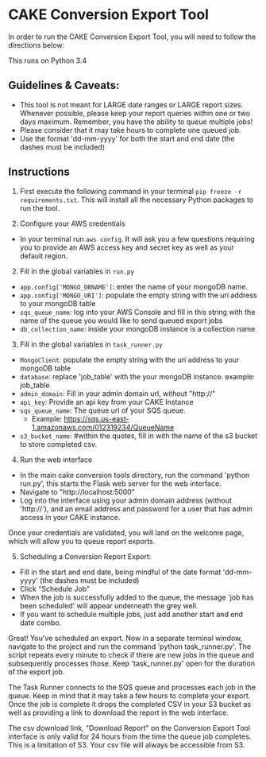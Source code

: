 # CAKE Conversion Export Tool


In order to run the CAKE Conversion Export Tool, you will need to follow the directions below:

This runs on Python 3.4

## Guidelines & Caveats:
  * This tool is not meant for LARGE date ranges or LARGE report sizes. Whenever possible, please keep your report queries within one or two days maximum. Remember, you have the ability to queue multiple jobs!
  * Please consider that it may take hours to complete one queued job.
  * Use the format 'dd-mm-yyyy' for both the start and end date (the dashes must be included)

## Instructions
1. First execute the following command in your terminal `pip freeze -r requirements.txt`. This will install all the necessary Python packages to run the tool.

2. Configure your AWS credentials
  * In your terminal run `aws config`. It will ask you a few questions requiring you to provide an AWS access key and secret key as well as your default region.

2. Fill in the global variables in `run.py`

  * `app.config['MONGO_DBNAME']`: enter the name of your mongoDB name.
  * `app.config['MONGO_URI']`: populate the empty string with the uri address to your mongoDB table
  * `sqs_queue_name`: log into your AWS Console and fill in this string with the name of the queue you would like to send queued export jobs
  * `db_collection_name`: inside your mongoDB instance is a collection name.


3. Fill in the global variables in `task_runner.py`

  * `MongoClient`: populate the empty string with the uri address to your mongoDB table
  * `database`: replace 'job_table' with the your mongoDB instance. example: job_table
  * `admin_domain`: Fill in your admin domain url, without "http://"
  * `api_key`: Provide an api key from your CAKE Instance
  * `sqs_queue_name`: The queue url of your SQS queue.
    * Example: https://sqs.us-east-1.amazonaws.com/012319234/QueueName
  * `s3_bucket_name`: #within the quotes, fill in with the name of the s3 bucket to store completed csv.


4. Run the web interface
  * In the main cake conversion tools directory, run the command 'python run.py', this starts the Flask web server for the web interface.
  * Navigate to "http://localhost:5000"
  * Log into the interface using your admin domain address (without 'http://'), and an email address and password for a user that has admin access in your CAKE instance.

Once your credentials are validated, you will land on the welcome page, which will allow you to queue report exports.

5. Scheduling a Conversion Report Export:
  * Fill in the start and end date, being mindful of the date format 'dd-mm-yyyy' (the dashes must be included)
  * Click "Schedule Job"
  * When the job is successfully added to the queue, the message 'job has been scheduled' will appear underneath the grey well.
  * If you want to schedule multiple jobs, just add another start and end date combo.

Great! You've scheduled an export. Now in a separate terminal window, navigate to the project and run the command 'python task_runner.py'. The script repeats every minute to check if there are new jobs in the queue and subsequently processes those. Keep 'task_runner.py' open for the duration of the export job.

The Task Runner connects to the SQS queue and processes each job in the queue. Keep in mind that it may take a few hours to complete your export. Once the job is complete it drops the completed CSV in your S3 bucket as well as providing a link to download the report in the web interface.

The csv download link, "Download Report" on the Conversion Export Tool interface is only valid for 24 hours from the time the queue job completes. This is a limitation of S3. Your csv file will always be accessible from S3.
